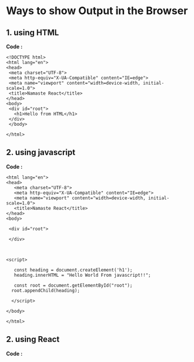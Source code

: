 # Ways to show Output in the Browser

## 1. using HTML

**Code :**

```
<!DOCTYPE html>
<html lang="en">
<head>
 <meta charset="UTF-8">
 <meta http-equiv="X-UA-Compatible" content="IE=edge">
 <meta name="viewport" content="width=device-width, initial-scale=1.0">
 <title>Namaste React</title>
</head>
<body>
 <div id="root">
   <h1>Hello from HTML</h1>
 </div>
 </body>

</html>
```

## 2. using javascript

**Code :**

```<!DOCTYPE html>
<html lang="en">
<head>
   <meta charset="UTF-8">
   <meta http-equiv="X-UA-Compatible" content="IE=edge">
   <meta name="viewport" content="width=device-width, initial-scale=1.0">
   <title>Namaste React</title>
</head>
<body>

 <div id="root">

 </div>



<script>

   const heading = document.createElement('h1');
   heading.innerHTML = "Hello World From javascript!!";

   const root = document.getElementById("root");
  root.appendChild(heading);

  </script>

</body>

</html>
```

## 2. using React

**Code :**
```




```